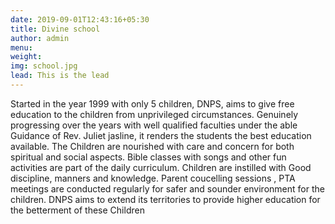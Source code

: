 ```yaml
---
date: 2019-09-01T12:43:16+05:30
title: Divine school
author: admin
menu: 
weight: 
img: school.jpg
lead: This is the lead 
---
```

Started in the year 1999 with only 5 children, DNPS, aims to give free education to the children from unprivileged circumstances.
Genuinely progressing over the years with well qualified faculties under the able Guidance of Rev. Juliet jasline, it renders the students the best education available.
The Children are nourished with care and concern for both spiritual and social aspects.
Bible classes with songs and other fun activities are part of the daily curriculum.
Children are instilled with Good discipline, manners and knowledge.
Parent coucelling sessions , PTA meetings are conducted regularly for safer and sounder environment for the children.
DNPS aims to extend its territories to provide higher education for the betterment of these Children
                       
